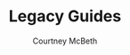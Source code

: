 ---
layout: landing
title: Legacy Guides
author: Courtney McBeth
categories: ['PIC32', 'Arduino', 'Sensors']
logo: arduino_logo.png
permalink: /legacy/
---